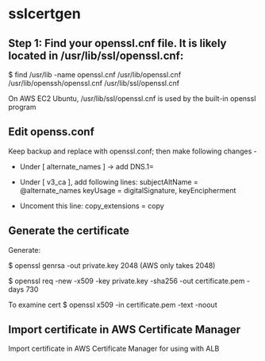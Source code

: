 # sslcertgen

## Step 1: Find your openssl.cnf file. It is likely located in /usr/lib/ssl/openssl.cnf:

$ find /usr/lib -name openssl.cnf
/usr/lib/openssl.cnf
/usr/lib/openssh/openssl.cnf
/usr/lib/ssl/openssl.cnf

On AWS EC2 Ubuntu, /usr/lib/ssl/openssl.cnf is used by the built-in openssl program

## Edit openss.conf

Keep backup and replace with openssl.conf; then make following changes -

- Under [ alternate_names ] -> add 
DNS.1= <ALB domain name>

- Under [ v3_ca ], add following lines:
subjectAltName      = @alternate_names
keyUsage = digitalSignature, keyEncipherment

- Uncoment this line:   copy_extensions = copy  

## Generate the certificate

Generate:

$ openssl genrsa -out private.key 2048   (AWS only takes 2048)

$ openssl req -new -x509 -key private.key -sha256 -out certificate.pem -days 730

To examine cert
$ openssl x509 -in certificate.pem -text -noout

## Import certificate in AWS Certificate Manager

Import certificate in AWS Certificate Manager for using with ALB
